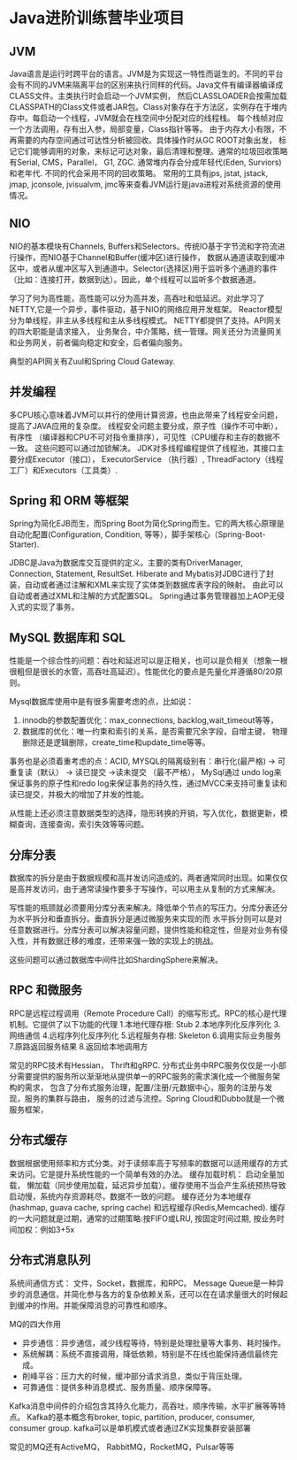 # Java进阶训练营毕业项目

## JVM
Java语言是运行时跨平台的语言。JVM是为实现这一特性而诞生的。不同的平台会有不同的JVM来隔离平台的区别来执行同样的代码。Java文件有编译器编译成CLASS文件。主类执行时会启动一个JVM实例，
然后CLASSLOADER会按需加载CLASSPATH的Class文件或者JAR包。Class对象存在于方法区，实例存在于堆内存中。每启动一个线程，JVM就会在栈空间中分配对应的线程栈。
每个栈帧对应一个方法调用，存有出入参，局部变量，Class指针等等。 由于内存大小有限，不再需要的内存空间通过可达性分析被回收。具体操作时从GC ROOT对象出发，
标记它们能够调用的对象，来标记可达对象，最后清理和整理。通常的垃圾回收策略有Serial, CMS，Parallel， G1, ZGC. 通常堆内存会分成年轻代(Eden, Surviors)和老年代. 不同的代会采用不同的回收策略。
常用的工具有jps, jstat, jstack, jmap, jconsole, jvisualvm, jmc等来查看JVM运行是java进程对系统资源的使用情况。

## NIO
NIO的基本模块有Channels, Buffers和Selectors。传统IO基于字节流和字符流进行操作，而NIO基于Channel和Buffer(缓冲区)进行操作，
数据从通道读取到缓冲区中，或者从缓冲区写入到通道中。Selector(选择区)用于监听多个通道的事件（比如：连接打开，数据到达）。因此，单个线程可以监听多个数据通道。

学习了何为高性能，高性能可以分为高并发，高吞吐和低延迟。对此学习了NETTY,它是一个异步，事件驱动，基于NIO的网络应用开发框架。
Reactor模型分为单线程，非主从多线程和主从多线程模式。 NETTY都提供了支持。API网关的四大职能是请求接入， 业务聚合，中介策略，统一管理。网关还分为流量网关和业务网关，前者偏向稳定和安全，后者偏向服务。

典型的API网关有Zuul和Spring Cloud Gateway.

## 并发编程
多CPU核心意味着JVM可以并行的使用计算资源，也由此带来了线程安全问题，提高了JAVA应用的复杂度。
线程安全问题主要分成，原子性（操作不可中断）， 有序性 （编译器和CPU不可对指令重排序），可见性（CPU缓存和主存的数据不一致。
这些问题可以通过加锁解决。 JDK对多线程编程提供了线程池，其接口主要分成Executor（接口）， ExecutorService （执行器）, ThreadFactory（线程工厂）和Executors（工具类）.

## Spring 和 ORM 等框架
Spring为简化EJB而生，而Spring Boot为简化Spring而生。它的两大核心原理是自动化配置(Configuration, Condition, 等等），脚手架核心（Spring-Boot-Starter). 

JDBC是Java为数据库交互提供的定义。主要的类有DriverManager, Connection, Statement, ResultSet. 
Hiberate and Mybatis对JDBC进行了封装，自动或者通过注解和XML来实现了实体类到数据库表字段的映射。
由此可以自动或者通过XML和注解的方式配置SQL。 Spring通过事务管理器加上AOP无侵入式的实现了事务。

## MySQL 数据库和 SQL
性能是一个综合性的问题：吞吐和延迟可以是正相关，也可以是负相关（想象一根很粗但是很长的水管，高吞吐高延迟）。性能优化的要点是先量化并遵循80/20原则。

Mysql数据库使用中是有很多需要考虑的点，比如说：
1. innodb的参数配置优化：max_connections, backlog,wait_timeout等等，
2. 数据库的优化：唯一约束和索引的关系，是否需要冗余字段，自增主键， 物理删除还是逻辑删除，create_time和update_time等等。

事务也是必须着重考虑的点：ACID, MYSQL的隔离级别有：串行化(最严格) -> 可重复读（默认） -> 读已提交 ->读未提交 （最不严格）， MySql通过
undo log来保证事务的原子性和redo log来保证事务的持久性，通过MVCC来支持可重复读和读已提交，并极大的增加了并发的性能。

从性能上还必须注意数据类型的选择，隐形转换的开销，写入优化，数据更新，模糊查询，连接查询，索引失效等等问题。

## 分库分表
数据库的拆分是由于数据规模和高并发访问造成的。两者通常同时出现。如果仅仅是高并发访问，由于通常读操作要多于写操作，可以用主从复制的方式来解决。

写性能的瓶颈就必须要用分库分表来解决。降低单个节点的写压力。分库分表还分为水平拆分和垂直拆分。垂直拆分是通过微服务来实现的而
水平拆分则可以是对任意数据进行。分库分表可以解决容量问题，提供性能和稳定性，但是对业务有侵入性，并有数据迁移的难度，还带来强一致的实现上的挑战。

这些问题可以通过数据库中间件比如ShardingSphere来解决。

## RPC 和微服务
RPC是远程过程调用（Remote Procedure Call）的缩写形式。RPC的核心是代理机制。它提供了以下功能的代理
1.本地代理存根: Stub
2.本地序列化反序列化
3.网络通信
4.远程序列化反序列化
5.远程服务存根: Skeleton
6.调用实际业务服务
7.原路返回服务结果
8.返回给本地调用方

常见的RPC技术有Hessian， Thrift和gRPC. 分布式业务中RPC服务仅仅是一小部分需要提供的服务所以渐渐地从提供单一的RPC服务的需求演化成一个微服务架构的需求，
包含了分布式服务治理，配置/注册/元数据中心，服务的注册与发现，服务的集群与路由， 服务的过滤与流控。Spring Cloud和Dubbo就是一个微服务框架，

## 分布式缓存
数据根据使用频率和方式分类。对于读频率高于写频率的数据可以适用缓存的方式来访问。它是提升系统性能的一个简单有效的办法。
缓存加载时机： 启动全量加载， 懒加载（同步使用加载，延迟异步加载）。缓存使用不当会产生系统预热导致启动慢，系统内存资源耗尽，数据不一致的问题。
缓存还分为本地缓存(hashmap, guava cache, spring cache) 和远程缓存(Redis,Memcached).
缓存的一大问题就是过期，通常的过期策略:按FIFO或LRU, 按固定时间过期, 按业务时间加权：例如3+5x


## 分布式消息队列
系统间通信方式： 文件，Socket，数据库，和RPC。
Message Queue是一种异步的消息通信，并简化参与各方的复杂依赖关系，还可以在在请求量很大的时候起到缓冲的作用。并能保障消息的可靠性和顺序。

MQ的四大作用
- 异步通信：异步通信，减少线程等待，特别是处理批量等大事务、耗时操作。
- 系统解耦：系统不直接调用，降低依赖，特别是不在线也能保持通信最终完成。
- 削峰平谷：压力大的时候，缓冲部分请求消息，类似于背压处理。
- 可靠通信：提供多种消息模式、服务质量、顺序保障等。

Kafka消息中间件的介绍包含其持久化能力，高吞吐，顺序传输，水平扩展等等特点。
Kafka的基本概念有broker, topic, partition, producer, consumer, consumer group.
kafka可以是单机模式或者通过ZK实现集群安装部署

常见的MQ还有ActiveMQ， RabbitMQ，RocketMQ，Pulsar等等